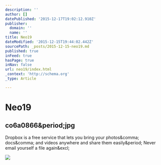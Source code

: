 ```yaml
---
description: ''
author: []
datePublished: '2015-12-17T19:02:12.910Z'
publisher:
  domain: ''
  name: ''
title: Neo19
dateModified: '2015-12-15T19:44:02.442Z'
sourcePath: _posts/2015-12-15-neo19.md
published: true
inFeed: true
hasPage: true
inNav: false
url: neo19/index.html
_context: 'http://schema.org'
_type: Article

---
```

# Neo19

<article style=""><h1>co6a0866&amp;period;jpg</h1><p>Dropbox is a free service that lets you bring your photos&amp;comma; docs&amp;comma; and videos anywhere and share them easily&amp;period; Never email yourself a file again&amp;excl;</p><img src="https://photos-1.dropbox.com/t/2/AADiYaSpVq3FlQq1cDhctq5DPvaalteWpMupMv9ITEEv7A/12/20752582/jpeg/1024x768/2/_/0/4/co6a0866.jpg/CMbR8gkgASACIAQgBSAHKAIoBw/y52bkv4kmwlz1p8/AABA8QSAOz8NaNY5QbXMotfza/co6a0866.jpg" /></article>